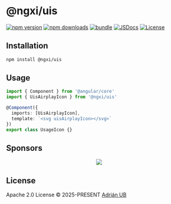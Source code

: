 # @ngxi/uis

[![npm version][npm-version-src]][npm-version-href]
[![npm downloads][npm-downloads-src]][npm-downloads-href]
[![bundle][bundle-src]][bundle-href]
[![JSDocs][jsdocs-src]][jsdocs-href]
[![License][license-src]][license-href]

## Installation

```sh
npm install @ngxi/uis
```

## Usage

```ts
import { Component } from '@angular/core'
import { UisAirplayIcon } from '@ngxi/uis'

@Component({
  imports: [UisAirplayIcon],
  template: `<svg uisAirplayIcon></svg>`
})
export class UsageIcon {}
```

## Sponsors

<p align="center">
  <a href="https://cdn.jsdelivr.net/gh/adrian-ub/static/sponsors.svg">
    <img src='https://cdn.jsdelivr.net/gh/adrian-ub/static/sponsors.svg'/>
  </a>
</p>

## License

Apache 2.0 License © 2025-PRESENT [Adrián UB](https://github.com/adrian-ub)

<!-- Badges -->

[npm-version-src]: https://img.shields.io/npm/v/@ngxi/uis?style=flat&colorA=080f12&colorB=1fa669
[npm-version-href]: https://npmjs.com/package/@ngxi/uis
[npm-downloads-src]: https://img.shields.io/npm/dm/@ngxi/uis?style=flat&colorA=080f12&colorB=1fa669
[npm-downloads-href]: https://npmjs.com/package/@ngxi/uis
[bundle-src]: https://img.shields.io/bundlephobia/minzip/@ngxi/uis?style=flat&colorA=080f12&colorB=1fa669&label=minzip
[bundle-href]: https://bundlephobia.com/result?p=@ngxi/uis
[license-src]: https://img.shields.io/npm/l/@ngxi/uis?style=flat&colorA=080f12&colorB=1fa669
[license-href]: https://github.com/adrian-ub/ngxi/blob/main/LICENSE
[jsdocs-src]: https://img.shields.io/badge/jsdocs-reference-080f12?style=flat&colorA=080f12&colorB=1fa669
[jsdocs-href]: https://www.jsdocs.io/package/@ngxi/uis
